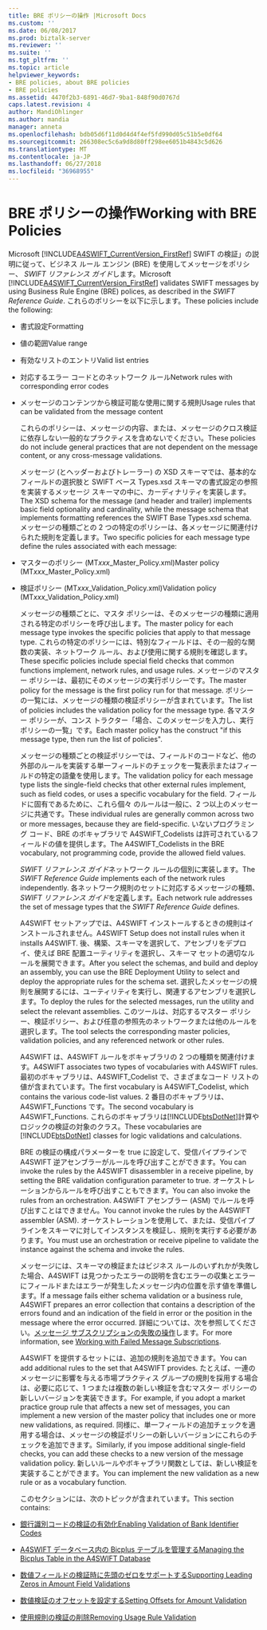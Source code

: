 ```yaml
---
title: BRE ポリシーの操作 |Microsoft Docs
ms.custom: ''
ms.date: 06/08/2017
ms.prod: biztalk-server
ms.reviewer: ''
ms.suite: ''
ms.tgt_pltfrm: ''
ms.topic: article
helpviewer_keywords:
- BRE policies, about BRE policies
- BRE policies
ms.assetid: 4470f2b3-6891-46d7-9ba1-848f90d0767d
caps.latest.revision: 4
author: MandiOhlinger
ms.author: mandia
manager: anneta
ms.openlocfilehash: bdb05d6f11d0d4d4f4ef5fd990d05c51b5e0df64
ms.sourcegitcommit: 266308ec5c6a9d8d80ff298ee6051b4843c5d626
ms.translationtype: MT
ms.contentlocale: ja-JP
ms.lasthandoff: 06/27/2018
ms.locfileid: "36968955"
---
```

# <a name="working-with-bre-policies"></a><span data-ttu-id="17b93-102">BRE ポリシーの操作</span><span class="sxs-lookup"><span data-stu-id="17b93-102">Working with BRE Policies</span></span>
<span data-ttu-id="17b93-103">Microsoft [!INCLUDE[A4SWIFT_CurrentVersion_FirstRef](../../includes/a4swift-currentversion-firstref-md.md)] SWIFT の検証」の説明に従って、ビジネス ルール エンジン (BRE) を使用してメッセージをポリシー、 *SWIFT リファレンス ガイド*します。</span><span class="sxs-lookup"><span data-stu-id="17b93-103">Microsoft [!INCLUDE[A4SWIFT_CurrentVersion_FirstRef](../../includes/a4swift-currentversion-firstref-md.md)] validates SWIFT messages by using Business Rule Engine (BRE) polices, as described in the *SWIFT Reference Guide*.</span></span> <span data-ttu-id="17b93-104">これらのポリシーを以下に示します。</span><span class="sxs-lookup"><span data-stu-id="17b93-104">These policies include the following:</span></span>  

- <span data-ttu-id="17b93-105">書式設定</span><span class="sxs-lookup"><span data-stu-id="17b93-105">Formatting</span></span>  

- <span data-ttu-id="17b93-106">値の範囲</span><span class="sxs-lookup"><span data-stu-id="17b93-106">Value range</span></span>  

- <span data-ttu-id="17b93-107">有効なリストのエントリ</span><span class="sxs-lookup"><span data-stu-id="17b93-107">Valid list entries</span></span>  

- <span data-ttu-id="17b93-108">対応するエラー コードとのネットワーク ルール</span><span class="sxs-lookup"><span data-stu-id="17b93-108">Network rules with corresponding error codes</span></span>  

- <span data-ttu-id="17b93-109">メッセージのコンテンツから検証可能な使用に関する規則</span><span class="sxs-lookup"><span data-stu-id="17b93-109">Usage rules that can be validated from the message content</span></span>  

  <span data-ttu-id="17b93-110">これらのポリシーは、メッセージの内容、または、メッセージのクロス検証に依存しない一般的なプラクティスを含めないでください。</span><span class="sxs-lookup"><span data-stu-id="17b93-110">These policies do not include general practices that are not dependent on the message content, or any cross-message validations.</span></span>  

  <span data-ttu-id="17b93-111">メッセージ (とヘッダーおよびトレーラー) の XSD スキーマでは、基本的なフィールドの選択肢と SWIFT ベース Types.xsd スキーマの書式設定の参照を実装するメッセージ スキーマの中に、カーディナリティを実装します。</span><span class="sxs-lookup"><span data-stu-id="17b93-111">The XSD schema for the message (and header and trailer) implements basic field optionality and cardinality, while the message schema that implements formatting references the SWIFT Base Types.xsd schema.</span></span> <span data-ttu-id="17b93-112">メッセージの種類ごとの 2 つの特定のポリシーは、各メッセージに関連付けられた規則を定義します。</span><span class="sxs-lookup"><span data-stu-id="17b93-112">Two specific policies for each message type define the rules associated with each message:</span></span>  

- <span data-ttu-id="17b93-113">マスターのポリシー (MT*xxx*_Master_Policy.xml)</span><span class="sxs-lookup"><span data-stu-id="17b93-113">Master policy (MT*xxx*_Master_Policy.xml)</span></span>  

- <span data-ttu-id="17b93-114">検証ポリシー (MT*xxx*_Validation_Policy.xml)</span><span class="sxs-lookup"><span data-stu-id="17b93-114">Validation policy (MT*xxx*_Validation_Policy.xml)</span></span>  

  <span data-ttu-id="17b93-115">メッセージの種類ごとに、マスタ ポリシーは、そのメッセージの種類に適用される特定のポリシーを呼び出します。</span><span class="sxs-lookup"><span data-stu-id="17b93-115">The master policy for each message type invokes the specific policies that apply to that message type.</span></span> <span data-ttu-id="17b93-116">これらの特定のポリシーには、特別なフィールドは、その一般的な関数の実装、ネットワーク ルール、および使用に関する規則を確認します。</span><span class="sxs-lookup"><span data-stu-id="17b93-116">These specific policies include special field checks that common functions implement, network rules, and usage rules.</span></span> <span data-ttu-id="17b93-117">メッセージのマスター ポリシーは、最初にそのメッセージの実行ポリシーです。</span><span class="sxs-lookup"><span data-stu-id="17b93-117">The master policy for the message is the first policy run for that message.</span></span> <span data-ttu-id="17b93-118">ポリシーの一覧には、メッセージの種類の検証ポリシーが含まれています。</span><span class="sxs-lookup"><span data-stu-id="17b93-118">The list of policies includes the validation policy for the message type.</span></span> <span data-ttu-id="17b93-119">各マスター ポリシーが、コンス トラクター「場合、このメッセージを入力し、実行ポリシーの一覧」です。</span><span class="sxs-lookup"><span data-stu-id="17b93-119">Each master policy has the construct "if this message type, then run the list of policies".</span></span>  

  <span data-ttu-id="17b93-120">メッセージの種類ごとの検証ポリシーでは、フィールドのコードなど、他の外部のルールを実装する単一フィールドのチェックを一覧表示またはフィールドの特定の語彙を使用します。</span><span class="sxs-lookup"><span data-stu-id="17b93-120">The validation policy for each message type lists the single-field checks that other external rules implement, such as field codes, or uses a specific vocabulary for the field.</span></span> <span data-ttu-id="17b93-121">フィールドに固有であるために、これら個々 のルールは一般に、2 つ以上のメッセージに共通です。</span><span class="sxs-lookup"><span data-stu-id="17b93-121">These individual rules are generally common across two or more messages, because they are field-specific.</span></span> <span data-ttu-id="17b93-122">いないプログラミング コード、BRE のボキャブラリで A4SWIFT_Codelists は許可されているフィールドの値を提供します。</span><span class="sxs-lookup"><span data-stu-id="17b93-122">The A4SWIFT_Codelists in the BRE vocabulary, not programming code, provide the allowed field values.</span></span>  

  <span data-ttu-id="17b93-123">*SWIFT リファレンス ガイド*ネットワーク ルールの個別に実装します。</span><span class="sxs-lookup"><span data-stu-id="17b93-123">The *SWIFT Reference Guide* implements each of the network rules independently.</span></span> <span data-ttu-id="17b93-124">各ネットワーク規則のセットに対応するメッセージの種類、 *SWIFT リファレンス ガイド*を定義します。</span><span class="sxs-lookup"><span data-stu-id="17b93-124">Each network rule addresses the set of message types that the *SWIFT Reference Guide* defines.</span></span>  

  <span data-ttu-id="17b93-125">A4SWIFT セットアップでは、A4SWIFT インストールするときの規則はインストールされません。</span><span class="sxs-lookup"><span data-stu-id="17b93-125">A4SWIFT Setup does not install rules when it installs A4SWIFT.</span></span> <span data-ttu-id="17b93-126">後、構築、スキーマを選択して、アセンブリをデプロイ、使えば BRE 配置ユーティリティを選択し、スキーマ セットの適切なルールを展開できます。</span><span class="sxs-lookup"><span data-stu-id="17b93-126">After you select the schemas, and build and deploy an assembly, you can use the BRE Deployment Utility to select and deploy the appropriate rules for the schema set.</span></span> <span data-ttu-id="17b93-127">選択したメッセージの規則を展開するには、ユーティリティを実行し、関連するアセンブリを選択します。</span><span class="sxs-lookup"><span data-stu-id="17b93-127">To deploy the rules for the selected messages, run the utility and select the relevant assemblies.</span></span> <span data-ttu-id="17b93-128">このツールは、対応するマスター ポリシー、検証ポリシー、および任意の参照先のネットワークまたは他のルールを選択します。</span><span class="sxs-lookup"><span data-stu-id="17b93-128">The tool selects the corresponding master policies, validation policies, and any referenced network or other rules.</span></span>  

  <span data-ttu-id="17b93-129">A4SWIFT は、A4SWIFT ルールをボキャブラリの 2 つの種類を関連付けます。</span><span class="sxs-lookup"><span data-stu-id="17b93-129">A4SWIFT associates two types of vocabularies with A4SWIFT rules.</span></span> <span data-ttu-id="17b93-130">最初のボキャブラリは、A4SWIFT_Codelist で、さまざまなコード リストの値が含まれています。</span><span class="sxs-lookup"><span data-stu-id="17b93-130">The first vocabulary is A4SWIFT_Codelist, which contains the various code-list values.</span></span> <span data-ttu-id="17b93-131">2 番目のボキャブラリは、A4SWIFT_Functions です。</span><span class="sxs-lookup"><span data-stu-id="17b93-131">The second vocabulary is A4SWIFT_Functions.</span></span> <span data-ttu-id="17b93-132">これらのボキャブラリは[!INCLUDE[btsDotNet](../../includes/btsdotnet-md.md)]計算やロジックの検証の対象のクラス。</span><span class="sxs-lookup"><span data-stu-id="17b93-132">These vocabularies are [!INCLUDE[btsDotNet](../../includes/btsdotnet-md.md)] classes for logic validations and calculations.</span></span>  

  <span data-ttu-id="17b93-133">BRE の検証の構成パラメーターを true に設定して、受信パイプラインで A4SWIFT 逆アセンブラーがルールを呼び出すことができます。</span><span class="sxs-lookup"><span data-stu-id="17b93-133">You can invoke the rules by the A4SWIFT disassembler in a receive pipeline, by setting the BRE validation configuration parameter to true.</span></span> <span data-ttu-id="17b93-134">オーケストレーションからルールを呼び出すこともできます。</span><span class="sxs-lookup"><span data-stu-id="17b93-134">You can also invoke the rules from an orchestration.</span></span> <span data-ttu-id="17b93-135">A4SWIFT アセンブラー (ASM) でルールを呼び出すことはできません。</span><span class="sxs-lookup"><span data-stu-id="17b93-135">You cannot invoke the rules by the A4SWIFT assembler (ASM).</span></span> <span data-ttu-id="17b93-136">オーケストレーションを使用して、または、受信パイプラインをスキーマに対してインスタンスを検証し、規則を実行する必要があります。</span><span class="sxs-lookup"><span data-stu-id="17b93-136">You must use an orchestration or receive pipeline to validate the instance against the schema and invoke the rules.</span></span>  

  <span data-ttu-id="17b93-137">メッセージには、スキーマの検証またはビジネス ルールのいずれかが失敗した場合、A4SWIFT は見つかったエラーの説明を含むエラーの収集とエラーにフィールドまたはエラーが発生したメッセージ内の位置を示す値を準備します。</span><span class="sxs-lookup"><span data-stu-id="17b93-137">If a message fails either schema validation or a business rule, A4SWIFT prepares an error collection that contains a description of the errors found and an indication of the field in error or the position in the message where the error occurred.</span></span> <span data-ttu-id="17b93-138">詳細については、次を参照してください。[メッセージ サブスクリプションの失敗の操作](../../adapters-and-accelerators/accelerator-swift/working-with-failed-message-subscriptions.md)します。</span><span class="sxs-lookup"><span data-stu-id="17b93-138">For more information, see [Working with Failed Message Subscriptions](../../adapters-and-accelerators/accelerator-swift/working-with-failed-message-subscriptions.md).</span></span>  

  <span data-ttu-id="17b93-139">A4SWIFT を提供するセットには、追加の規則を追加できます。</span><span class="sxs-lookup"><span data-stu-id="17b93-139">You can add additional rules to the set that A4SWIFT provides.</span></span> <span data-ttu-id="17b93-140">たとえば、一連のメッセージに影響を与える市場プラクティス グループの規則を採用する場合は、必要に応じて、1 つまたは複数の新しい検証を含むマスター ポリシーの新しいバージョンを実装できます。</span><span class="sxs-lookup"><span data-stu-id="17b93-140">For example, if you adopt a market practice group rule that affects a new set of messages, you can implement a new version of the master policy that includes one or more new validations, as required.</span></span> <span data-ttu-id="17b93-141">同様に、単一フィールドの追加チェックを適用する場合は、メッセージの検証ポリシーの新しいバージョンにこれらのチェックを追加できます。</span><span class="sxs-lookup"><span data-stu-id="17b93-141">Similarly, if you impose additional single-field checks, you can add these checks to a new version of the message validation policy.</span></span> <span data-ttu-id="17b93-142">新しいルールやボキャブラリ関数としては、新しい検証を実装することができます。</span><span class="sxs-lookup"><span data-stu-id="17b93-142">You can implement the new validation as a new rule or as a vocabulary function.</span></span>  

  <span data-ttu-id="17b93-143">このセクションには、次のトピックが含まれています。</span><span class="sxs-lookup"><span data-stu-id="17b93-143">This section contains:</span></span>  

- [<span data-ttu-id="17b93-144">銀行識別コードの検証の有効化</span><span class="sxs-lookup"><span data-stu-id="17b93-144">Enabling Validation of Bank Identifier Codes</span></span>](../../adapters-and-accelerators/accelerator-swift/enabling-validation-of-bank-identifier-codes.md)  

- [<span data-ttu-id="17b93-145">A4SWIFT データベース内の Bicplus テーブルを管理する</span><span class="sxs-lookup"><span data-stu-id="17b93-145">Managing the Bicplus Table in the A4SWIFT Database</span></span>](../../adapters-and-accelerators/accelerator-swift/managing-the-bicplus-table-in-the-a4swift-database.md)  

- [<span data-ttu-id="17b93-146">数値フィールドの検証時に先頭のゼロをサポートする</span><span class="sxs-lookup"><span data-stu-id="17b93-146">Supporting Leading Zeros in Amount Field Validations</span></span>](../../adapters-and-accelerators/accelerator-swift/supporting-leading-zeros-in-amount-field-validations.md)  

- [<span data-ttu-id="17b93-147">数値検証のオフセットを設定する</span><span class="sxs-lookup"><span data-stu-id="17b93-147">Setting Offsets for Amount Validation</span></span>](../../adapters-and-accelerators/accelerator-swift/setting-offsets-for-amount-validation.md)  

- [<span data-ttu-id="17b93-148">使用規則の検証の削除</span><span class="sxs-lookup"><span data-stu-id="17b93-148">Removing Usage Rule Validation</span></span>](../../adapters-and-accelerators/accelerator-swift/removing-usage-rule-validation.md)
